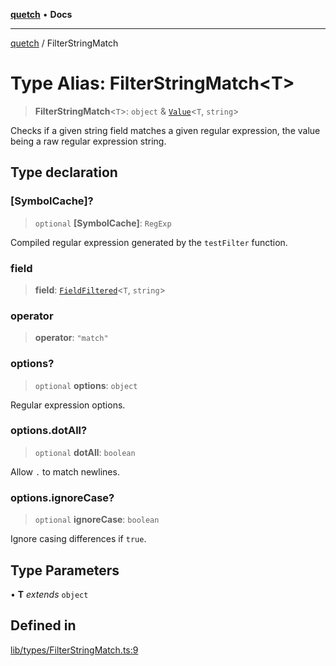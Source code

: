[**quetch**](../README.md) • **Docs**

***

[quetch](../README.md) / FilterStringMatch

# Type Alias: FilterStringMatch\<T\>

> **FilterStringMatch**\<`T`\>: `object` & [`Value`](Value.md)\<`T`, `string`\>

Checks if a given string field matches a given regular expression, the value being a raw regular expression string.

## Type declaration

### \[SymbolCache\]?

> `optional` **\[SymbolCache\]**: `RegExp`

Compiled regular expression generated by the `testFilter` function.

### field

> **field**: [`FieldFiltered`](FieldFiltered.md)\<`T`, `string`\>

### operator

> **operator**: `"match"`

### options?

> `optional` **options**: `object`

Regular expression options.

### options.dotAll?

> `optional` **dotAll**: `boolean`

Allow `.` to match newlines.

### options.ignoreCase?

> `optional` **ignoreCase**: `boolean`

Ignore casing differences if `true`.

## Type Parameters

• **T** *extends* `object`

## Defined in

[lib/types/FilterStringMatch.ts:9](https://github.com/nevoland/quetch/blob/b70842cb9761fe7c217edef26e0fbc90449abccb/lib/types/FilterStringMatch.ts#L9)
